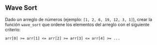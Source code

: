 ## Wave Sort

Dado un arreglo de números (ejemplo: `[1, 2, 6, 19, 12, 3, 1]`), crear la función `wave_sort` que ordene los elementos del arreglo con el siguiente criterio:

```
arr[0] >= arr[1] <= arr[2] >= arr[3] <= arr[4] >= ...

```
